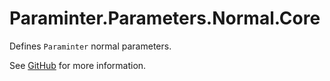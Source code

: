 # Paraminter.Parameters.Normal.Core

Defines `Paraminter` normal parameters.

See [GitHub](https://github.com/Paraminter/Paraminter.Parameters.Normal) for more information.